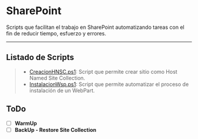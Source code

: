 # SharePoint


Scripts que facilitan el trabajo en SharePoint automatizando tareas con el fin de reducir tiempo, esfuerzo y errores.

----------


## Listado de Scripts

> - [CreacionHNSC.ps1][LinkCreacionHNSC]: Script que permite crear sitio como Host Named Site Collection.
> - [InstalacionWsp.ps1][LinkInstalacionWsp]: Script que permite automatizar el proceso de instalación de un WebPart.


## ToDo

- [ ]  **WarmUp**
- [ ]  **BackUp - Restore Site Collection**

[LinkCreacionHNSC]: https://github.com/JuanEstebanYC/PowerShellScripts/blob/master/SHAREPOINT/CreacionHNSC.ps1
[LinkInstalacionWsp]: https://github.com/JuanEstebanYC/PowerShellScripts/blob/master/SHAREPOINT/InstalacionWsp.ps1